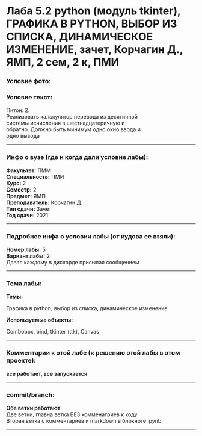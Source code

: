 # Лаба 5.2 python (модуль tkinter), ГРАФИКА В PYTHON, ВЫБОР ИЗ СПИСКА, ДИНАМИЧЕСКОЕ ИЗМЕНЕНИЕ, зачет, Корчагин Д., ЯМП, 2 сем, 2 к, ПМИ

<h3>Условие фото:</h3>



<h3>Условие текст:</h3>
<p>
  Питон: 2. <br/>
  Реализовать калькулятор перевода из десятичной <br/>
  системы исчисления в шестнадцатеричную и <br/>
  обратно. Должно быть минимум одно окно ввода и <br/>
  одно вывода <br/>
</p>

<hr />
<h3>Инфо о вузе (где и когда дали условие лабы):</h3>
<b>Факультет:</b> ПММ
<br/>
<b>Специальность:</b> ПМИ
<br/>
<b>Курс:</b> 2
<br/>
<b>Семестр:</b> 2
<br/>
<b>Предмет:</b> ЯМП
<br/>
<b>Преподаватель:</b> Корчагин Д.
<br/>
<b>Тип сдачи:</b> Зачет
<br/>
<b>Год сдачи:</b> 2021

<hr />
<h3>Подробнее инфа о условии лабы (от кудова ее взяли):</h3>
<b>Номер лабы:</b> 5
<br/>
<b>Вариант лабы:</b> 2
<br/>
Давал каждому в дискорде присылая сообщением

<hr />

<h3>Тема лабы:</h3>
<b>Темы:</b> 
<p>
  Графика в python, выбор из списка, динамическое изменение
</p>
<b>Используемые объекты:</b>
<p>
  Combobox, bind, tkinter (ttk), Canvas
</p>

<hr />

<h3>Комментарии к этой лабе (к решению этой лабы в этом проекте):</h3>
<p>
 <b>все работает, все запускается</b> <br/>

</p>

<hr />

<h3>commit/branch:</h3>
<p>
  <b>Обе ветки работают</b> <br/>
  Две ветки, главна ветка БЕЗ комменатриев к коду <br/>
  Вторая ветка с комментариев и markdown в блокноте ipynb
</p>

<hr />

